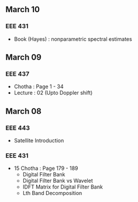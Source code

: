 ## March 10
### EEE 431
- Book (Hayes) : nonparametric spectral estimates 

## March 09
### EEE 437
- Chotha : Page 1 - 34
- Lecture : 02 (Upto Doppler shift)

## March 08
### EEE 443
- Satellite Introduction
### EEE 431
- 15 Chotha : Page 179 - 189
  - Digital Filter Bank
  - Digital Filter Bank vs Wavelet
  - IDFT Matrix for Digital Filter Bank
  - Lth Band Decomposition
